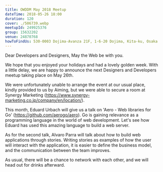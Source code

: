 ```yaml
---
title: OWDDM May 2018 Meetup
dateTime: 2018-05-26 18:00
duration: 120
cover: ./506739.webp
meetupId: 249925376
group: 15632202
venue: 24870768
howToFindUs: 530-0003 Dojima-Avanza 21F, 1-6-20 Dojima, Kita-ku, Osaka | Follow this URL http://tinyurl.com/grh6try for directions to this month’s venue
---
```


Dear Developers and Designers, May the Web be with you.

We hope that you enjoyed your holidays and had a lovely golden week. With a little delay, we are happy to announce the next Designers and Developers meetup taking place on May 26th.

We were unfortunately unable to arrange the event at our usual place, kindly provided to us by Aiming, but we were able to secure a room at Synergy Marketing (https://www.synergy-marketing.co.jp/company/en/location/).

This month, Eduard Urbach will give us a talk on 'Aero - Web libraries for Go' (https://github.com/aerogo/aero). Go is gaining relevance as a programming language in the world of web development. Let's see how Eduard has used this amazing language to build a web server.

As for the second talk, Alvaro Parra will talk about how to build web applications through stories. Writing stories as examples of how the user will interact with the application, it is easier to define the business model, and the communication between the team improves.

As usual, there will be a chance to network with each other, and we will head out for drinks afterward.
